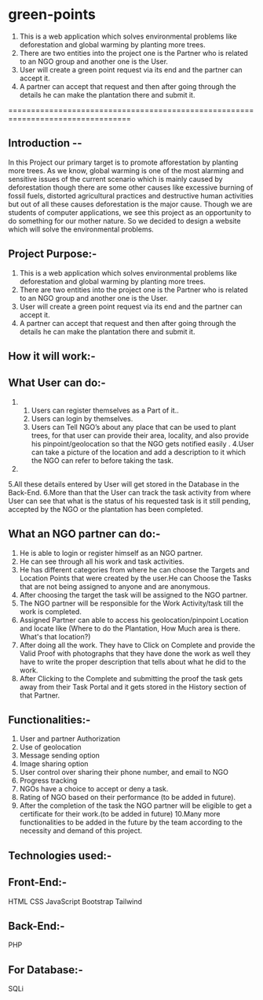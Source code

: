 # green-points
1. This is a web application which solves environmental problems like deforestation and global warming by planting more trees. 
2. There are two entities into the project one is the Partner who is related to an NGO group and another one is the User. 
3. User will create a green point request via its end and the partner can accept it. 
4. A partner can accept that request and then after going through the details he can make the plantation there and submit it.


=================================================================================


Introduction -- 
--------------------

In this Project our primary target is to promote afforestation by planting more trees. As we
know, global warming is one of the most alarming and sensitive issues of the current
scenario which is mainly caused by deforestation though there are some other causes like
excessive burning of fossil fuels, distorted agricultural practices and destructive human
activities but out of all these causes deforestation is the major cause.
Though we are students of computer applications, we see this project as an opportunity to
do something for our mother nature. So we decided to design a website which will solve
the environmental problems.

Project Purpose:-
--------------------

1. This is a web application which solves environmental problems like deforestation and
global warming by planting more trees.
2. There are two entities into the project one is the Partner who is related to an NGO group
and another one is the User.
3. User will create a green point request via its end and the partner can accept it.
4. A partner can accept that request and then after going through the details he can make
the plantation there and submit it.

How it will work:-
--------------------

What User can do:-
--------------------

1.
    1. Users can register themselves as a Part of it..
    2. Users can login by themselves.
    3. Users can Tell NGO’s about any place that can be used to plant trees, for that user can
    provide their area, locality, and also provide his pinpoint/geolocation so that the NGO gets
    notified easily .
    4.User can take a picture of the location and add a description to it which the NGO can
    refer to before taking the task.
    
2.

   5.All these details entered by User will get stored in the Database in the Back-End.
   6.More than that the User can track the task activity from where User can see that what is
   the status of his requested task is it still pending, accepted by the NGO or the plantation
   has been completed.
    
What an NGO partner can do:-
-----------------------------


1. He is able to login or register himself as an NGO partner.
2. He can see through all his work and task activities.
3. He has different categories from where he can choose the Targets and Location Points
that were created by the user.He can Choose the Tasks that are not being assigned to
anyone and are anonymous.
4. After choosing the target the task will be assigned to the NGO partner.
5. The NGO partner will be responsible for the Work Activity/task till the work is completed.
6. Assigned Partner can able to access his geolocation/pinpoint Location and locate like
(Where to do the Plantation, How Much area is there. What's that location?)
7. After doing all the work. They have to Click on Complete and provide the Valid Proof with
photographs that they have done the work as well they have to write the proper
description that tells about what he did to the work.
8. After Clicking to the Complete and submitting the proof the task gets away from their
Task Portal and it gets stored in the History section of that Partner.

Functionalities:-
--------------------

1. User and partner Authorization
2. Use of geolocation
3. Message sending option
4. Image sharing option
5. User control over sharing their phone number, and email to NGO
6. Progress tracking
7. NGOs have a choice to accept or deny a task.
8. Rating of NGO based on their performance (to be added in future).
9. After the completion of the task the NGO partner will be eligible to get a certificate for
their work.(to be added in future)
10.Many more functionalities to be added in the future by the team according to the
necessity and demand of this project.


Technologies used:-
--------------------

Front-End:-
--------------
HTML
CSS
JavaScript
Bootstrap
Tailwind

Back-End:-
------------
PHP

For Database:-
---------------
SQLi
